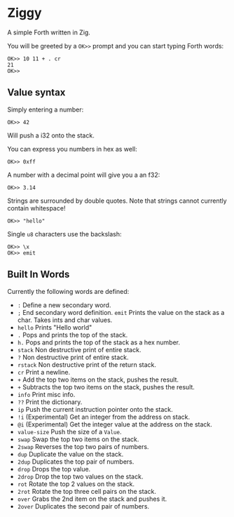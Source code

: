 # Ziggy

A simple Forth written in Zig.

You will be greeted by a `OK>>` prompt and you can start typing Forth words:

    OK>> 10 11 + . cr
    21
    OK>>

## Value syntax

Simply entering a number:

    OK>> 42

Will push a i32 onto the stack.

You can express you numbers in hex as well:

    OK>> 0xff

A number with a decimal point will give you a an f32:

    OK>> 3.14

Strings are surrounded by double quotes.
Note that strings cannot currently contain whitespace!

    OK>> "hello"

Single `u8` characters use the backslash:

    OK>> \x
    OK>> emit

## Built In Words

Currently the following words are defined:

 *  `:` Define a new secondary word. 
 *  `;` End secondary word definition.
    `emit` Prints the value on the stack as a char. Takes ints and char values.
 *  `hello` Prints "Hello world"
 *  `.` Pops and prints the top of the stack.
 *  `h.` Pops and prints the top of the stack as a hex number.
 *  `stack` Non destructive print of entire stack.
 *  `?` Non destructive print of entire stack.
 *  `rstack` Non destructive print of the return stack.
 *  `cr` Print a newline.
 *  `+` Add the top two items on the stack, pushes the result.
 *  `+` Subtracts the top two items on the stack, pushes the result.
 *  `info` Print misc info.
 *  `??` Print the dictionary.
 *  `ip` Push the current instruction pointer onto the stack.
 *  `!i` (Experimental) Get an integer from the address on stack.
 *  `@i` (Experimental) Get the integer value at the address on the stack.
 *  `value-size` Push the size of a `Value`.
 *  `swap` Swap the top two items on the stack. 
 *  `2swap` Reverses the top two pairs of numbers.
 *  `dup` Duplicate the value on the stack.
 *  `2dup` Duplicates the top pair of numbers.
 *  `drop` Drops the top value.
 *  `2drop` Drop the top two values on the stack.
 *  `rot`  Rotate the top 2 values on the stack.
 *  `2rot`  Rotate the top three cell pairs on the stack.
 *  `over`  Grabs the 2nd item on the stack and pushes it.
 *  `2over` Duplicates the second pair of numbers.
